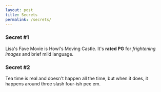 ```yaml
---
layout: post
title: Secrets
permalink: /secrets/
---
```



### Secret #1

Lisa's Fave Movie is Howl's Moving Castle. It's **rated PG** for _frightening images_ and brief mild language.

### Secret #2
Tea time is real and doesn't happen all the time, but when it does, it happens around three slash four-ish pee em.
